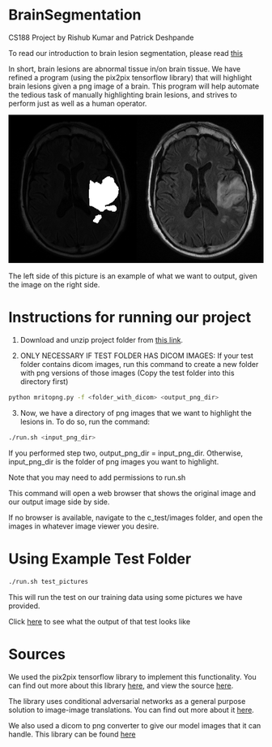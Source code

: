 # BrainSegmentation
CS188 Project by Rishub Kumar and Patrick Deshpande

To read our introduction to brain lesion segmentation, please read 
<a href="Introduction.md">this</a>

In short, brain lesions are abnormal tissue in/on brain tissue. We have refined a program (using the pix2pix tensorflow library) that will highlight brain lesions given a png image of a brain. This program will help automate the tedious task of manually highlighting brain lesions, and strives to perform just as well as a human operator. 

<img src="../pics/2_IM-0001-0016-0001.dcm.png" width="900px"/>

The left side of this picture is an example of what we want to output, given the image on the right side.

# Instructions for running our project

1) Download and unzip project folder from <a href = "https://ucla.box.com/s/nwk3io3hbf8yi8n20wult32qqlcnjusv">this link</a>.

2) ONLY NECESSARY IF TEST FOLDER HAS DICOM IMAGES: If your test folder contains dicom images, run this command to create a new folder with png versions of those images (Copy the test folder into this directory first)

```sh
python mritopng.py -f <folder_with_dicom> <output_png_dir>
```

3) Now, we have a directory of png images that we want to highlight the lesions in. To do so, run the command:

```sh
./run.sh <input_png_dir>
```

If you performed step two, output_png_dir = input_png_dir. Otherwise, input_png_dir is the folder of png images you want to highlight.

Note that you may need to add permissions to run.sh

This command will open a web browser that shows the original image and our output image side by side.

If no browser is available, navigate to the c_test/images folder, and open the images in whatever image viewer you desire.

# Using Example Test Folder

```sh
./run.sh test_pictures
```
This will run the test on our training data using some pictures we have provided.

Click <a href="../c_test/index.html">here</a> to see what the output of that test looks like

# Sources

We used the pix2pix tensorflow library to implement this functionality. You can find out more about this library <a href = "https://affinelayer.com/pix2pix/">here</a>, and view the source <a href = "https://github.com/affinelayer/pix2pix-tensorflow">here</a>.

The library uses conditional adversarial networks as a general purpose solution to image-image translations. You can find out more about it <a href = "https://arxiv.org/pdf/1611.07004v1.pdf">here</a>.

We also used a dicom to png converter to give our model images that it can handle. This library can be found 
<a href="https://github.com/danishm/dicom-to-png">here</a>
